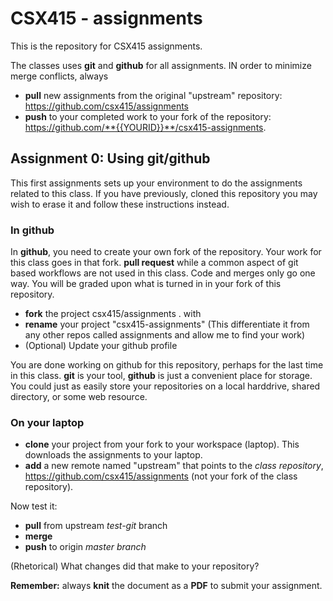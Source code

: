 
# CSX415 - assignments 

This is the repository for CSX415 assignments. 

The classes uses **git** and **github** for all assignments.  IN order to minimize merge conflicts, always 

- **pull** new assignments from the original "upstream" repository: https://github.com/csx415/assignments 
- **push** to your completed work to your fork of the repository: https://github.com/**{{YOURID}}**/csx415-assignments. 


## Assignment 0: Using git/github

This first assignments sets up your environment to do the assignments related 
to this class. If	you have previously, cloned this repository you may wish to erase it and follow these instructions instead. 
	
	
### In github

In **github**, you need to create your own fork of the repository. Your work 
for this class goes in that fork. **pull request** while a common aspect of 
git based workflows are not used in this class. Code and merges only go one 
way. You will be graded upon what is turned in in your fork of this repository.

- **fork** the project csx415/assignments . with 
- **rename** your project "csx415-assignments"  (This differentiate it from any other repos called assignments and allow me to find your work)
- (Optional) Update your github profile
	
You are done working on github for this repository, perhaps for the last time 
in this class. **git** is your tool, **github** is just a convenient place for
storage. You could just as easily store your repositories on a local harddrive,
shared directory, or some web resource.
	
	
### On your laptop

- **clone** your project from your fork to your workspace (laptop). This downloads the assignments to your laptop.
- **add** a new remote named "upstream" that points to the *class repository*, https://github.com/csx415/assignments  (not your fork of the class repository). 

	
Now test it:

- **pull** from upstream *test-git* branch 
- **merge**  
- **push** to origin *master branch*

(Rhetorical) What changes did that make to your repository?

**Remember:** always **knit** the document as a **PDF** to submit your assignment.   
